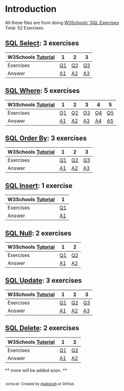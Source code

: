 # Introduction
All these files are from doing [W3Schools' SQL Exercises](https://www.w3schools.com/sql/exercise.asp)  
Total: 52 Exercises.

## [SQL Select](./SQL-Select): 3 exercises
| W3Schools [Tutorial](https://www.w3schools.com/sql/sql_select.asp) | 1 | 2 | 3 |
| :--- | --- | --- | --- |
| Exercises | [Q1](https://www.w3schools.com/sql/exercise.asp?filename=exercise_select1) | [Q2](https://www.w3schools.com/sql/exercise.asp?filename=exercise_select2) | [Q3](https://www.w3schools.com/sql/exercise.asp?filename=exercise_select3) |
| Answer | [A1](./SQL-Select/sqlSelectE1.sql) | [A2](./SQL-Select/sqlSelectE2.sql) | [A3](./SQL-Select/sqlSelectE3.sql) |

## [SQL Where](./SQL-Where): 5 exercises
| W3Schools [Tutorial](https://www.w3schools.com/sql/sql_where.asp) | 1 | 2 | 3 | 4 | 5 |
| :--- | --- | --- | --- | --- | --- |
| Exercises | [Q1](https://www.w3schools.com/sql/exercise.asp?filename=exercise_where1) | [Q2](https://www.w3schools.com/sql/exercise.asp?filename=exercise_where2) | [Q3](https://www.w3schools.com/sql/exercise.asp?filename=exercise_where3) | [Q4](https://www.w3schools.com/sql/exercise.asp?filename=exercise_where4) | [Q5](https://www.w3schools.com/sql/exercise.asp?filename=exercise_where5) |
| Answer | [A1](./SQL-Where/sqlWhereE1.sql) | [A2](./SQL-Where/sqlWhereE2.sql) | [A3](./SQL-Where/sqlWhereE3.sql) | [A4](./SQL-Where/sqlWhereE4.sql) | [A5](./SQL-Where/sqlWhereE5.sql) |

## [SQL Order By](./SQL-OrderBy): 3 exercises
| W3Schools [Tutorial](https://www.w3schools.com/sql/sql_orderby.asp) | 1 | 2 | 3 |
| :--- | --- | --- | --- |
| Exercises | [Q1](https://www.w3schools.com/sql/exercise.asp?filename=exercise_orderby1) | [Q2](https://www.w3schools.com/sql/exercise.asp?filename=exercise_orderby2) | [Q3](https://www.w3schools.com/sql/exercise.asp?filename=exercise_orderby3) |
| Answer | [A1](./SQL-OrderBy/sqlOrderByE1.sql) | [A2](./SQL-OrderBy/sqlOrderByE2.sql) | [A3](./SQL-OrderBy/sqlOrderByE3.sql) |

## [SQL Insert](./SQL-Insert): 1 exercise
| W3Schools [Tutorial](https://www.w3schools.com/sql/sql_insert.asp) | 1 |
| :--- | --- |
| Exercises | [Q1](https://www.w3schools.com/sql/exercise.asp?filename=exercise_insert1) |
| Answer | [A1](./SQL-Insert/sqlInsertE1.sql) |

## [SQL Null](./SQL-Null): 2 exercises
| W3Schools [Tutorial](https://www.w3schools.com/sql/sql_null_values.asp) | 1 | 2 |
| :--- | --- | --- |
| Exercises | [Q1](https://www.w3schools.com/sql/exercise.asp?filename=exercise_null1) | [Q2](https://www.w3schools.com/sql/exercise.asp?filename=exercise_null2) |
| Answer | [A1](./SQL-Null/sqlNullE1.sql) | [A2](./SQL-Null/sqlNullE2.sql) |

## [SQL Update](./SQL-Update): 3 exercises
| W3Schools [Tutorial](https://www.w3schools.com/sql/sql_update.asp) | 1 | 2 | 3 |
| :--- | --- | --- | --- |
| Exercises | [Q1](https://www.w3schools.com/sql/exercise.asp?filename=exercise_update1) | [Q2](https://www.w3schools.com/sql/exercise.asp?filename=exercise_update2) | [Q3](https://www.w3schools.com/sql/exercise.asp?filename=exercise_update3) |
| Answer | [A1](./SQL-Update/sqlUpdateE1.sql) | [A2](./SQL-Update/sqlUpdateE2.sql) | [A3](./SQL-Update/sqlUpdateE3.sql) |

## [SQL Delete](./SQL-Delete): 2 exercises
| W3Schools [Tutorial](https://www.w3schools.com/sql/sql_delete.asp) | 1 | 2 |
| :--- | --- | --- |
| Exercises | [Q1](https://www.w3schools.com/sql/exercise.asp?filename=exercise_delete1) | [Q2](https://www.w3schools.com/sql/exercise.asp?filename=exercise_delete2) |
| Answer | [A1](./SQL-Delete/sqlDeleteE1.sql) | [A2](./SQL-Delete/sqlDeleteE2.sql) |


    
** more will be added soon. **

##
<sup>:octocat: Created by [@alexoah](http://github.com/alexoah) at GitHub.</sup>